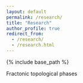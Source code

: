 ```yaml
---
layout: default
permalink: /research/
title: "Research"
author_profile: true
redirect_from: 
  - /research/
  - /research.html
---
```


{% include base_path %}

Fractonic topological phases

